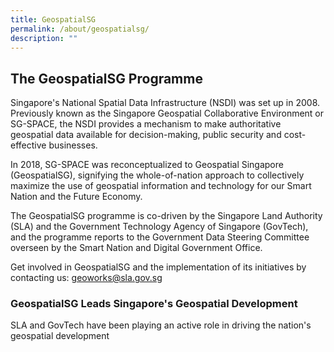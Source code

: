 ```yaml
---
title: GeospatialSG
permalink: /about/geospatialsg/
description: ""
---
```

## The GeospatialSG Programme

Singapore's National Spatial Data Infrastructure (NSDI) was set up in 2008. Previously known as the Singapore Geospatial Collaborative Environment or SG-SPACE, the NSDI provides a mechanism to make authoritative geospatial data available for decision-making, public security and cost-effective businesses.

In 2018, SG-SPACE was reconceptualized to Geospatial Singapore (GeospatialSG), signifying the whole-of-nation approach to collectively maximize the use of geospatial information and technology for our Smart Nation and the Future Economy.

The GeospatialSG programme is co-driven by the Singapore Land Authority (SLA) and the Government Technology Agency of Singapore (GovTech), and the programme reports to the Government Data Steering Committee overseen by the Smart Nation and Digital Government Office.

Get involved in GeospatialSG and the implementation of its initiatives by contacting us: [geoworks@sla.gov.sg](mailto:geoworks@sla.gov.sg)

### GeospatialSG Leads Singapore's Geospatial Development

SLA and GovTech have been playing an active role in driving the nation's geospatial development
